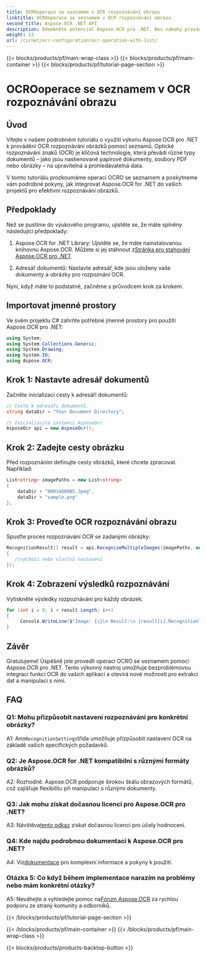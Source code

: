 ```yaml
---
title: OCROoperace se seznamem v OCR rozpoznávání obrazu
linktitle: OCROoperace se seznamem v OCR rozpoznávání obrazu
second_title: Aspose.OCR .NET API
description: Odemkněte potenciál Aspose.OCR pro .NET. Bez námahy provádějte rozpoznávání obrázků OCR pomocí seznamů. Zvyšte produktivitu a extrakci dat ve svých aplikacích.
weight: 13
url: /cs/net/ocr-configuration/ocr-operation-with-list/
---
```


{{< blocks/products/pf/main-wrap-class >}}
{{< blocks/products/pf/main-container >}}
{{< blocks/products/pf/tutorial-page-section >}}

# OCROoperace se seznamem v OCR rozpoznávání obrazu

## Úvod

Vítejte v našem podrobném tutoriálu o využití výkonu Aspose.OCR pro .NET k provádění OCR rozpoznávání obrázků pomocí seznamů. Optické rozpoznávání znaků (OCR) je klíčová technologie, která převádí různé typy dokumentů – jako jsou naskenované papírové dokumenty, soubory PDF nebo obrázky – na upravitelná a prohledávatelná data.

V tomto tutoriálu prozkoumáme operaci OCRO se seznamem a poskytneme vám podrobné pokyny, jak integrovat Aspose.OCR for .NET do vašich projektů pro efektivní rozpoznávání obrázků.

## Předpoklady

Než se pustíme do výukového programu, ujistěte se, že máte splněny následující předpoklady:

1.  Aspose.OCR for .NET Library: Ujistěte se, že máte nainstalovanou knihovnu Aspose.OCR. Můžete si jej stáhnout z[Stránka pro stahování Aspose.OCR pro .NET](https://releases.aspose.com/ocr/net/).

2. Adresář dokumentů: Nastavte adresář, kde jsou uloženy vaše dokumenty a obrázky pro rozpoznání OCR.

Nyní, když máte to podstatné, začněme s průvodcem krok za krokem.

## Importovat jmenné prostory

Ve svém projektu C# zahrňte potřebné jmenné prostory pro použití Aspose.OCR pro .NET:

```csharp
using System;
using System.Collections.Generic;
using System.Drawing;
using System.IO;
using Aspose.OCR;
```

## Krok 1: Nastavte adresář dokumentů

Začněte inicializací cesty k adresáři dokumentů:
```csharp
// Cesta k adresáři dokumentů.
string dataDir = "Your Document Directory";

// Inicializujte instanci AsposeOcr
AsposeOcr api = new AsposeOcr();
```

## Krok 2: Zadejte cesty obrázku

Před rozpoznáním definujte cesty obrázků, které chcete zpracovat. Například:

```csharp
List<string> imagePaths = new List<string>
{
    dataDir + "0001460985.Jpeg",
    dataDir + "sample.png"
};
```

## Krok 3: Proveďte OCR rozpoznávání obrazu

Spusťte proces rozpoznávání OCR se zadanými obrázky:

```csharp
RecognitionResult[] result = api.RecognizeMultipleImages(imagePaths, new RecognitionSettings
{
   //výchozí nebo vlastní nastavení
});
```

## Krok 4: Zobrazení výsledků rozpoznávání

Vytiskněte výsledky rozpoznávání pro každý obrázek:

```csharp
for (int i = 0; i < result.Length; i++)
{
	 Console.WriteLine($"Image: {i}\n Result:\n {result[i].RecognitionText}");
}
```

## Závěr

Gratulujeme! Úspěšně jste provedli operaci OCRO se seznamem pomocí Aspose.OCR pro .NET. Tento výkonný nástroj umožňuje bezproblémovou integraci funkcí OCR do vašich aplikací a otevírá nové možnosti pro extrakci dat a manipulaci s nimi.

## FAQ

### Q1: Mohu přizpůsobit nastavení rozpoznávání pro konkrétní obrázky?

 A1: Ano`RecognitionSettings`třída umožňuje přizpůsobit nastavení OCR na základě vašich specifických požadavků.

### Q2: Je Aspose.OCR for .NET kompatibilní s různými formáty obrázků?

A2: Rozhodně. Aspose.OCR podporuje širokou škálu obrazových formátů, což zajišťuje flexibilitu při manipulaci s různými dokumenty.

### Q3: Jak mohu získat dočasnou licenci pro Aspose.OCR pro .NET?

 A3: Návštěva[tento odkaz](https://purchase.aspose.com/temporary-license/) získat dočasnou licenci pro účely hodnocení.

### Q4: Kde najdu podrobnou dokumentaci k Aspose.OCR pro .NET?

 A4: Viz[dokumentace](https://reference.aspose.com/ocr/net/) pro komplexní informace a pokyny k použití.

### Otázka 5: Co když během implementace narazím na problémy nebo mám konkrétní otázky?

 A5: Neváhejte a vyhledejte pomoc na[Fórum Aspose.OCR](https://forum.aspose.com/c/ocr/16) za rychlou podporu ze strany komunity a odborníků.

{{< /blocks/products/pf/tutorial-page-section >}}

{{< /blocks/products/pf/main-container >}}
{{< /blocks/products/pf/main-wrap-class >}}

{{< blocks/products/products-backtop-button >}}
